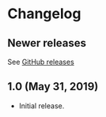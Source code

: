 Changelog
=========

## Newer releases

See [GitHub releases](https://github.com/jenkinsci/adoptopenjdk-plugin/releases)

## 1.0 (May 31, 2019)
  * Initial release.
